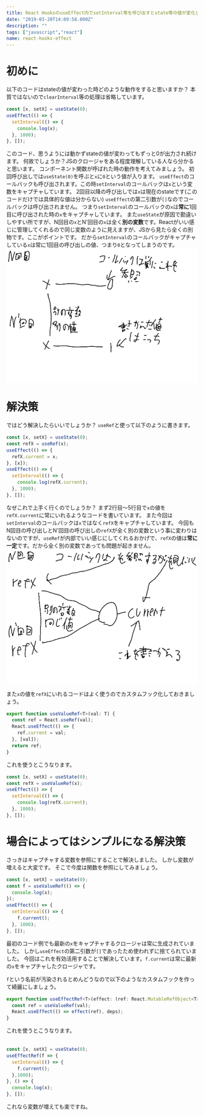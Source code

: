 ```yaml
---
title: React HooksのuseEffect内でsetInterval等を呼び出すとstate等の値が変化しない問題の解決策
date: "2019-03-20T14:09:58.000Z"
description: ""
tags: ["javascript","react"]
name: react-hooks-effect
---
```

# 初めに
以下のコードはstateの値が変わった時どのような動作をすると思いますか？
本質ではないので`clearInterval`等の処理は省略しています。

```ts
const [x, setX] = useState(0);
useEffect(() => {
  setInterval(() => {
    console.log(x);
  }, 1000);
}, []);
```

このコード、思うようには動かずstateの値が変わってもずっと0が出力され続けます。
何故でしょうか？JSのクロージャをある程度理解している人なら分かると思います。
コンポーネント関数が呼ばれた時の動作を考えてみましょう。
初回呼び出しでは`useState(0)`を呼ぶと`x`に`0`という値が入ります。
`useEffect`のコールバックも呼び出されます。この時`setInterval`のコールバックは`x`という変数をキャプチャしています。
2回目以降の呼び出しでは`x`は現在のstateです(このコードだけでは具体的な値は分からない)
`useEffect`の第二引数が`[]`なのでコールバックは呼び出されません。
つまり`setInterval`のコールバックの`x`は**常に**1回目に呼び出された時の`x`をキャプチャしています。
また`useState`が原因で勘違いしやすい所ですが、N回目の`x`とN'回目の`x`は全く**別の変数**です。Reactがいい感じに管理してくれるので同じ変数のように見えますが、JSから見たら全くの別物です。ここがポイントです。
だから`setInterval`のコールバックがキャプチャしている`x`は常に1回目の呼び出しの値、つまり`0`となってしまうのです。
![image.png](image.png)

# 解決策
ではどう解決したらいいでしょうか？
`useRef`と使って以下のように書きます。

```ts
const [x, setX] = useState(0);
const refX = useRef(x);
useEffect(() => {
  refX.current = x;
}, [x]);
useEffect(() => {
  setInterval(() => {
    console.log(refX.current);
  }, 1000);
}, []);
```

なぜこれで上手く行くのでしょうか？
まず2行目〜5行目で`x`の値を`refX.current`に常にいれるようなコードを書いています。
また今回は`setInterval`のコールバックは`x`ではなく`refX`をキャプチャしています。
今回もN回目の呼び出しとN'回目の呼び出しの`refX`が全く別の変数という事に変わりはないのですが、`useRef`が内部でいい感じにしてくれるおかげで、`refX`の値は**常に一定**です。だから全く別の変数であっても問題が起きません。
![image.png](image2.png)

また`x`の値を`refX`にいれるコードはよく使うのでカスタムフック化しておきましょう。

```ts
export function useValueRef<T>(val: T) {
  const ref = React.useRef(val);
  React.useEffect(() => {
    ref.current = val;
  }, [val]);
  return ref;
}
```

これを使うとこうなります。

```ts
const [x, setX] = useState(0);
const refX = useValueRef(x);
useEffect(() => {
  setInterval(() => {
    console.log(refX.current);
  }, 1000);
}, []);
```

# 場合によってはシンプルになる解決策
さっきはキャプチャする変数を参照にすることで解決しました。
しかし変数が増えると大変です。
そこで今度は関数を参照にしてみましょう。

```ts
const [x, setX] = useState(0);
const f = useValueRef(() => {
  console.log(x);
});
useEffect(() => {
  setInterval(() => {
    f.current();
  }, 1000);
}, []);
```

最初のコード例でも最新の`x`をキャプチャするクロージャは常に生成されていました。
しかし`useEffect`の第二引数が`[]`であったため使われずに捨てられていました。
今回はこれを有効活用することで解決しています。`f.current`は常に最新の`x`をキャプチャしたクロージャです。

`f`という名前が汚染されるとめんどうなので以下のようなカスタムフックを作って綺麗にしましょう。

```ts
export function useEffectRef<T>(effect: (ref: React.MutableRefObject<T>) => void | (() => void | undefined), val: T, deps?: React.DependencyList) {
  const ref = useValueRef(val);
  React.useEffect(() => effect(ref), deps);
}
```

これを使うとこうなります。

```ts

const [x, setX] = useState(0);
useEffectRef(f => {
  setInterval(() => {
    f.current();
  },1000);
}, () => {
  console.log(x);
}, []);
```

これなら変数が増えても楽ですね。
